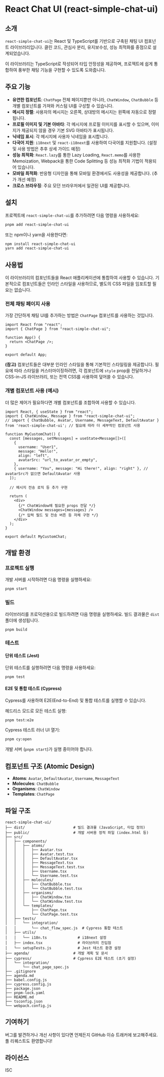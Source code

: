 # React Chat UI (react-simple-chat-ui)

## 소개

`react-simple-chat-ui`는 React 및 TypeScript를 기반으로 구축된 채팅 UI 컴포넌트 라이브러리입니다. 클린 코드, 관심사 분리, 유지보수성, 성능 최적화를 중점으로 설계되었습니다.

이 라이브러리는 TypeScript로 작성되어 타입 안정성을 제공하며, 프로젝트에 쉽게 통합하여 풍부한 채팅 기능을 구현할 수 있도록 도와줍니다.

## 주요 기능

- **유연한 컴포넌트**: `ChatPage` 전체 페이지뿐만 아니라, `ChatWindow`, `ChatBubble` 등 개별 컴포넌트를 가져와 커스텀 UI를 구성할 수 있습니다.
- **메시지 정렬**: 사용자의 메시지는 오른쪽, 상대방의 메시지는 왼쪽에 자동으로 정렬됩니다.
- **프로필 이미지 및 기본 아바타**: 각 메시지에 프로필 이미지를 표시할 수 있으며, 이미지가 제공되지 않을 경우 기본 SVG 아바타가 표시됩니다.
- **닉네임 표시**: 각 메시지에 사용자 닉네임을 표시합니다.
- **다국어 지원**: `i18next` 및 `react-i18next`를 사용하여 다국어를 지원합니다. (설정 및 사용 방법은 추후 상세 가이드 예정)
- **성능 최적화**: `React.lazy`를 통한 Lazy Loading, `React.memo`를 사용한 Memoization, Webpack을 통한 Code Splitting 등 성능 최적화 기법이 적용되어 있습니다.
- **모바일 최적화**: 반응형 디자인을 통해 모바일 환경에서도 사용성을 제공합니다. (추가 개선 예정)
- **크로스 브라우징**: 주요 모던 브라우저에서 일관된 UI를 제공합니다.

## 설치

프로젝트에 `react-simple-chat-ui`를 추가하려면 다음 명령을 사용하세요:

```bash
pnpm add react-simple-chat-ui
```

또는 npm이나 yarn을 사용한다면:

```bash
npm install react-simple-chat-ui
yarn add react-simple-chat-ui
```

## 사용법

이 라이브러리의 컴포넌트들을 React 애플리케이션에 통합하여 사용할 수 있습니다.
기본적으로 컴포넌트들은 인라인 스타일을 사용하므로, 별도의 CSS 파일을 임포트할 필요는 없습니다.

### 전체 채팅 페이지 사용

가장 간단하게 채팅 UI를 추가하는 방법은 `ChatPage` 컴포넌트를 사용하는 것입니다.

```tsx
import React from "react";
import { ChatPage } from "react-simple-chat-ui";

function App() {
  return <ChatPage />;
}

export default App;
```

**(참고)** 컴포넌트들은 대부분 인라인 스타일을 통해 기본적인 스타일링을 제공합니다.
필요에 따라 스타일을 커스터마이징하려면, 각 컴포넌트에 `style` prop을 전달하거나 CSS-in-JS 라이브러리, 또는 전역 CSS를 사용하여 덮어쓸 수 있습니다.

### 개별 컴포넌트 사용 (예시)

더 많은 제어가 필요하다면 개별 컴포넌트를 조합하여 사용할 수 있습니다.

```tsx
import React, { useState } from "react";
import { ChatWindow, Message } from "react-simple-chat-ui";
// import { ChatBubble, Avatar, Username, MessageText, DefaultAvatar } from 'react-simple-chat-ui'; // 필요에 따라 더 세부적인 컴포넌트 사용

function MyCustomChat() {
  const [messages, setMessages] = useState<Message[]>([
    {
      username: "User1",
      message: "Hello!",
      align: "left",
      avatarSrc: "url_to_avatar_or_empty",
    },
    { username: "You", message: "Hi there!", align: "right" }, // avatarSrc가 없으면 DefaultAvatar 사용
  ]);

  // 메시지 전송 로직 등 추가 구현

  return (
    <div>
      {/* ChatWindow에 필요한 props 전달 */}
      <ChatWindow messages={messages} />
      {/* 입력 필드 및 전송 버튼 등 자체 구현 */}
    </div>
  );
}

export default MyCustomChat;
```

## 개발 환경

### 프로젝트 실행

개발 서버를 시작하려면 다음 명령을 실행하세요:

```bash
pnpm start
```

### 빌드

라이브러리를 프로덕션용으로 빌드하려면 다음 명령을 실행하세요. 빌드 결과물은 `dist` 폴더에 생성됩니다.

```bash
pnpm build
```

### 테스트

#### 단위 테스트 (Jest)

단위 테스트를 실행하려면 다음 명령을 사용하세요:

```bash
pnpm test
```

#### E2E 및 통합 테스트 (Cypress)

Cypress를 사용하여 E2E(End-to-End) 및 통합 테스트를 실행할 수 있습니다.

헤드리스 모드로 모든 테스트 실행:

```bash
pnpm test:e2e
```

Cypress 테스트 러너 UI 열기:

```bash
pnpm cy:open
```

개발 서버 (`pnpm start`)가 실행 중이어야 합니다.

## 컴포넌트 구조 (Atomic Design)

- **Atoms**: `Avatar`, `DefaultAvatar`, `Username`, `MessageText`
- **Molecules**: `ChatBubble`
- **Organisms**: `ChatWindow`
- **Templates**: `ChatPage`

## 파일 구조

```
react-simple-chat-ui/
├── dist/                      # 빌드 결과물 (JavaScript, 타입 정의)
├── public/                    # 개발 서버용 정적 파일 (index.html 등)
├── src/
│   ├── components/
│   │   ├── atoms/
│   │   │   ├── Avatar.tsx
│   │   │   ├── Avatar.test.tsx
│   │   │   ├── DefaultAvatar.tsx
│   │   │   ├── MessageText.tsx
│   │   │   ├── MessageText.test.tsx
│   │   │   ├── Username.tsx
│   │   │   └── Username.test.tsx
│   │   ├── molecules/
│   │   │   ├── ChatBubble.tsx
│   │   │   └── ChatBubble.test.tsx
│   │   ├── organisms/
│   │   │   ├── ChatWindow.tsx
│   │   │   └── ChatWindow.test.tsx
│   │   └── templates/
│   │       ├── ChatPage.tsx
│   │       └── ChatPage.test.tsx
│   ├── tests/
│   │   └── integration/
│   │       └── chat_flow_spec.js  # Cypress 통합 테스트
│   ├── utils/
│   │   └── i18n.ts              # i18next 설정
│   ├── index.tsx                # 라이브러리 진입점
│   └── setupTests.js            # Jest 테스트 환경 설정
├── agenda/                    # 개발 계획 및 문서
├── cypress/                   # Cypress E2E 테스트 (초기 설정)
│   └── integration/
│       └── chat_page_spec.js
├── .gitignore
├── agenda.md
├── babel.config.js
├── cypress.config.js
├── package.json
├── pnpm-lock.yaml
├── README.md
├── tsconfig.json
└── webpack.config.js
```

## 기여하기

버그를 발견하거나 개선 사항이 있다면 언제든지 GitHub 이슈 트래커에 보고해주세요. 풀 리퀘스트도 환영합니다!

## 라이선스

ISC
